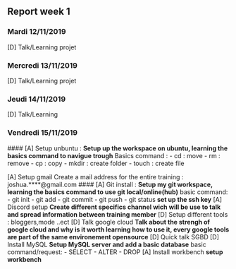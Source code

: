 ## Report week 1

### Mardi 12/11/2019
[D] Talk/Learning projet

### Mercredi 13/11/2019
[D] Talk/Learning projet

### Jeudi 14/11/2019 
[D]  Talk/Learning 
 
### Vendredi 15/11/2019
#### [A]  Setup unbuntu : 
**Setup up the workspace on ubuntu, learning the basics command to navigue trough**
    Basics command : 
      - cd : move
      - rm : remove
      - cp : copy
      - mkdir : create folder
      - touch : create file
 
[A]  Setup gmail
      Create a mail address for the entire training : joshua.****@gmail.com
  #### [A]  Git install : 
**Setup my git workspace, learning the basics command to use git local/online(hub)**
    basic command:
      - git init 
      - git add 
      - git commit 
      - git push 
      - git status
**set up the ssh key**
[A]  Discord setup
**Create different specifics channel wich will be use to talk and spread information between training member**
[D]  Setup different tools : bloggers,mode ..ect
[D]  Talk google cloud 
**Talk about the strengh of google cloud and why is it worth learning how to use it, every google tools are part of the same environement opensource** 
[D]  Quick talk SGBD
[D]  Install MySQL
**Setup MySQL server and add a basic database**
    basic command/request:
      - SELECT
      - ALTER
      - DROP
[A]  Install workbench
**setup workbench**

